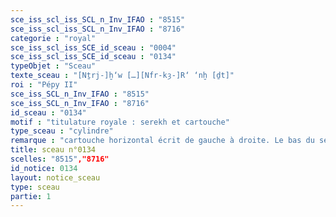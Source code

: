 ```yaml
---
sce_iss_scl_iss_SCL_n_Inv_IFAO : "8515"
sce_iss_scl_iss_SCL_n_Inv_IFAO : "8716"
categorie : "royal"
sce_iss_scl_iss_SCE_id_sceau : "0004"
sce_iss_scl_iss_SCE_id_sceau : "0134"
typeObjet : "Sceau"
texte_sceau : "[Nṯrj-]ḫ‘w […][Nfr-kȝ-]R‘ ‘nḫ [ḏt]"
roi : "Pépy II"
sce_iss_SCL_n_Inv_IFAO : "8515"
sce_iss_SCL_n_Inv_IFAO : "8716"
id_sceau : "0134"
motif : "titulature royale : serekh et cartouche"
type_sceau : "cylindre"
remarque : "cartouche horizontal écrit de gauche à droite. Le bas du serekh, très court, rejoint la bordure "échelle" du sceau, un motif qui apparaît sur plusieurs sceaux de Pépy II : Kaplony, MonAeg IIIB, pl. 113, 4 & 9; pl. 114, 12."
title: sceau n°0134
scelles: "8515","8716"
id_notice: 0134
layout: notice_sceau
type: sceau
partie: 1
---
```

